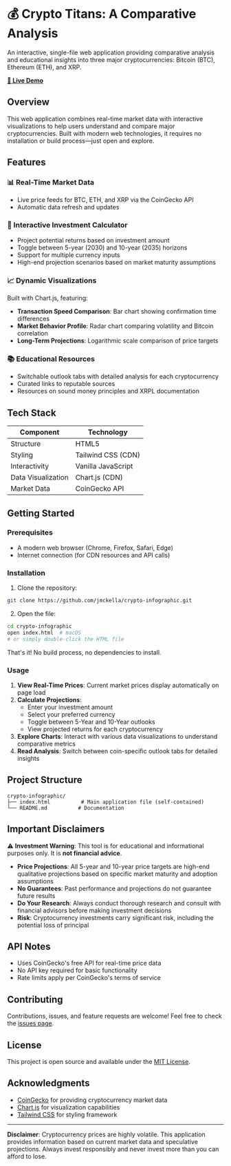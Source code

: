 # 💰 Crypto Titans: A Comparative Analysis

An interactive, single-file web application providing comparative analysis and educational insights into three major cryptocurrencies: Bitcoin (BTC), Ethereum (ETH), and XRP.

**[🚀 Live Demo](https://jmckella.github.io/crypto-infographic/)**

## Overview

This web application combines real-time market data with interactive visualizations to help users understand and compare major cryptocurrencies. Built with modern web technologies, it requires no installation or build process—just open and explore.

## Features

### 📊 Real-Time Market Data
- Live price feeds for BTC, ETH, and XRP via the CoinGecko API
- Automatic data refresh and updates

### 🧮 Interactive Investment Calculator
- Project potential returns based on investment amount
- Toggle between 5-year (2030) and 10-year (2035) horizons
- Support for multiple currency inputs
- High-end projection scenarios based on market maturity assumptions

### 📈 Dynamic Visualizations
Built with Chart.js, featuring:
- **Transaction Speed Comparison**: Bar chart showing confirmation time differences
- **Market Behavior Profile**: Radar chart comparing volatility and Bitcoin correlation
- **Long-Term Projections**: Logarithmic scale comparison of price targets

### 📚 Educational Resources
- Switchable outlook tabs with detailed analysis for each cryptocurrency
- Curated links to reputable sources
- Resources on sound money principles and XRPL documentation

## Tech Stack

| Component | Technology |
|-----------|-----------|
| Structure | HTML5 |
| Styling | Tailwind CSS (CDN) |
| Interactivity | Vanilla JavaScript |
| Data Visualization | Chart.js (CDN) |
| Market Data | CoinGecko API |

## Getting Started

### Prerequisites
- A modern web browser (Chrome, Firefox, Safari, Edge)
- Internet connection (for CDN resources and API calls)

### Installation

1. Clone the repository:
```bash
git clone https://github.com/jmckella/crypto-infographic.git
```

2. Open the file:
```bash
cd crypto-infographic
open index.html  # macOS
# or simply double-click the HTML file
```

That's it! No build process, no dependencies to install.

### Usage

1. **View Real-Time Prices**: Current market prices display automatically on page load
2. **Calculate Projections**: 
   - Enter your investment amount
   - Select your preferred currency
   - Toggle between 5-Year and 10-Year outlooks
   - View projected returns for each cryptocurrency
3. **Explore Charts**: Interact with various data visualizations to understand comparative metrics
4. **Read Analysis**: Switch between coin-specific outlook tabs for detailed insights

## Project Structure

```
crypto-infographic/
├── index.html          # Main application file (self-contained)
└── README.md          # Documentation
```

## Important Disclaimers

⚠️ **Investment Warning**: This tool is for educational and informational purposes only. It is **not financial advice**.

- **Price Projections**: All 5-year and 10-year price targets are high-end qualitative projections based on specific market maturity and adoption assumptions
- **No Guarantees**: Past performance and projections do not guarantee future results
- **Do Your Research**: Always conduct thorough research and consult with financial advisors before making investment decisions
- **Risk**: Cryptocurrency investments carry significant risk, including the potential loss of principal

## API Notes

- Uses CoinGecko's free API for real-time price data
- No API key required for basic functionality
- Rate limits apply per CoinGecko's terms of service

## Contributing

Contributions, issues, and feature requests are welcome! Feel free to check the [issues page](https://github.com/jmckella/crypto-infographic/issues).

## License

This project is open source and available under the [MIT License](LICENSE).

## Acknowledgments

- [CoinGecko](https://www.coingecko.com/) for providing cryptocurrency market data
- [Chart.js](https://www.chartjs.org/) for visualization capabilities
- [Tailwind CSS](https://tailwindcss.com/) for styling framework

---

**Disclaimer**: Cryptocurrency prices are highly volatile. This application provides information based on current market data and speculative projections. Always invest responsibly and never invest more than you can afford to lose.
